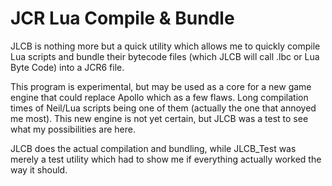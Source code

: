 # JCR Lua Compile & Bundle

JLCB is nothing more but a quick utility which allows me to quickly compile Lua scripts and bundle their bytecode files (which JLCB will call .lbc or Lua Byte Code) into a JCR6 file.


This program is experimental, but may be used as a core for a new game engine that could replace Apollo which as a few flaws. Long compilation times of Neil/Lua scripts being one of them (actually the one that annoyed me most).
This new engine is not yet certain, but JLCB was a test to see what my possibilities are here.


JLCB does the actual compilation and bundling, while JLCB_Test was merely a test utility which had to show me if everything actually worked the way it should. 

